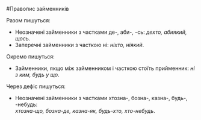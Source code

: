 #Правопис займенникiв

<span class="p1">Разом пишуться:</span>
<ul>
<li>Неозначенi займенники з частками <span class="p1">де-, аби-, -сь</span>: <i>дехто, абиякий, щось</i>.</li>
<li>Заперечнi займенники з часткою <span class="p1">нi</span>: <i>нiхто, нiякий</i>.</li>
</ul>
 


<span class="p1">Окремо пишуться:</span>
<ul>
<li>Займенники, якщо мiж займенником i часткою стоїть прийменник: <i>нi з ким, будь у що</i>.</li>
</ul>



<span class="p1">Через дефiс пишуться:</span>
<ul>
<li>Неозначенi займенники з частками <span class="p1">хтозна-, бозна-, казна-, будь-, -небудь</span>:<br>
<i>хтозна-що, бозна-де, казна-як, будь-хто, хто-небудь</i>.</li>
</ul>